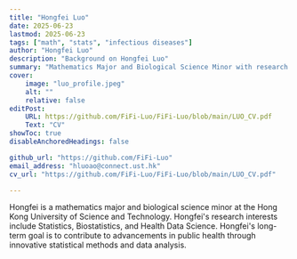 ```yaml
---
title: "Hongfei Luo"
date: 2025-06-23
lastmod: 2025-06-23
tags: ["math", "stats", "infectious diseases"]
author: "Hongfei Luo"
description: "Background on Hongfei Luo"
summary: "Mathematics Major and Biological Science Minor with research interests in Statistics, Biostatistics, and Health Data Science."
cover:
    image: "luo_profile.jpeg"
    alt: ""
    relative: false
editPost:
    URL: https://github.com/FiFi-Luo/FiFi-Luo/blob/main/LUO_CV.pdf
    Text: "CV"
showToc: true
disableAnchoredHeadings: false

github_url: "https://github.com/FiFi-Luo"
email_address: "hluoao@connect.ust.hk"
cv_url: "https://github.com/FiFi-Luo/FiFi-Luo/blob/main/LUO_CV.pdf"

---
```


Hongfei is a mathematics major and biological science minor at the Hong Kong University of Science and Technology. Hongfei's research interests include Statistics, Biostatistics, and Health Data Science. Hongfei's long-term goal is to contribute to advancements in public health through innovative statistical methods and data analysis.
